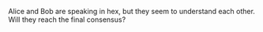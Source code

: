 Alice and Bob are speaking in hex, but they seem to understand each other. Will they reach the final consensus?
